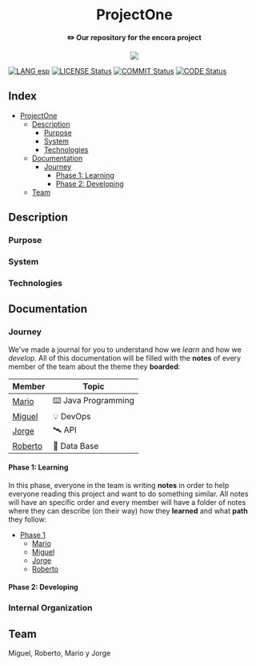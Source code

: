 <div align="center">
    <h1>ProjectOne</h1>
    <b>✏️ Our repository for the encora project</b>
</div>

<p align="center">
  <img src="https://github.com/OutatimeSoftware/ProjectOne/blob/main/Img/header.png">
</p>

<!-- Badges  -->

[![LANG esp](https://img.shields.io/badge/Leelo%20en-Espa%C3%B1ol-yellow?style=flat-square)](https://github.com/OutatimeSoftware/ProjectOne/blob/main/README_esp.md) [![LICENSE Status](https://img.shields.io/github/license/OutatimeSoftware/ProjectOne?style=flat-square)](https://github.com/OutatimeSoftware/ProjectOne/blob/main/LICENSE) [![COMMIT Status](https://img.shields.io/github/last-commit/OutatimeSoftware/ProjectOne?label=Last%20commit&style=flat-square)](https://github.com/OutatimeSoftware/ProjectOne/graphs/contributors) [![CODE Status](https://img.shields.io/github/languages/top/OutatimeSoftware/ProjectOne?style=flat-square)](#)


## Index

-   [ProjectOne](#)
    -   [Description](#description)
        -   [Purpose](#)
        -   [System](#)
        -   [Technologies](#)
    -   [Documentation](#documentation)
        -   [Journey](#Journey)
            -   [Phase 1: Learning](#)
            -   [Phase 2: Developing](#)
    -   [Team](#team)

## Description

### Purpose

### System

### Technologies

## Documentation

### Journey

We've made a journal for you to understand how we *learn* and how we *develop*. All of this documentation will be filled with the **notes** of every member of the team about the theme they **boarded**:

| Member  | Topic            |
|---------|------------------|
| [Mario](https://github.com/MarioJChanZurita)   | ⌨️ Java Programming |
| [Miguel](https://github.com/MiguelRAvila)  | 💡 DevOps           |
| [Jorge](https://github.com/imreyesjorge)   | 🛰️ API              |
| [Roberto](https://github.com/Apoquinto) | 💽 Data Base        |

#### Phase 1: Learning

In this phase, everyone in the team is writing **notes** in order to help everyone reading this project and want to do something similar. All notes will have an specific order and every member will have a folder of notes where they can describe (on their way) how they **learned** and what **path** they follow:

-   [Phase 1](https://github.com/OutatimeSoftware/ProjectOne/tree/main/Docs/Phase%201)
    -   [Mario](https://github.com/OutatimeSoftware/ProjectOne/tree/main/Docs/Phase%201/Mario)
    -   [Miguel](https://github.com/OutatimeSoftware/ProjectOne/tree/main/Docs/Phase%201/Miguel)
    -   [Jorge](https://github.com/OutatimeSoftware/ProjectOne/tree/main/Docs/Phase%201/Jorge)
    -   [Roberto](https://github.com/OutatimeSoftware/ProjectOne/tree/main/Docs/Phase%201/Roberto)


#### Phase 2: Developing



### Internal Organization

## Team
Miguel, Roberto, Mario y Jorge
